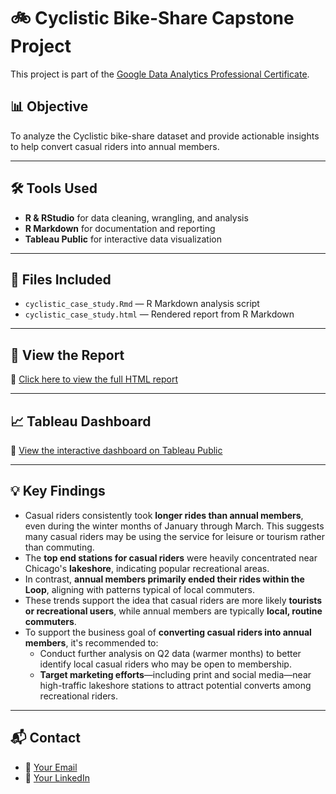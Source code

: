 # 🚲 Cyclistic Bike-Share Capstone Project

This project is part of the [Google Data Analytics Professional Certificate](https://www.coursera.org/professional-certificates/google-data-analytics).

## 📊 Objective
To analyze the Cyclistic bike-share dataset and provide actionable insights to help convert casual riders into annual members.

---

## 🛠️ Tools Used
- **R & RStudio** for data cleaning, wrangling, and analysis
- **R Markdown** for documentation and reporting
- **Tableau Public** for interactive data visualization

---

## 📁 Files Included
- `cyclistic_case_study.Rmd` — R Markdown analysis script
- `cyclistic_case_study.html` — Rendered report from R Markdown

---

## 📄 View the Report

🔗 [Click here to view the full HTML report](https://nicolepcollins.github.io/cyclistic-case-study/)

---

## 📈 Tableau Dashboard

🔗 [View the interactive dashboard on Tableau Public](https://public.tableau.com/views/CyclisticQ120192020RiderBehaviorAnalysis/CyclisticQ12019-2020RiderBehaviorAnalysis?:language=en-US&:sid=&:redirect=auth&:display_count=n&:origin=viz_share_link)

---

## 💡 Key Findings

- Casual riders consistently took **longer rides than annual members**, even during the winter months of January through March. This suggests many casual riders may be using the service for leisure or tourism rather than commuting.
- The **top end stations for casual riders** were heavily concentrated near Chicago's **lakeshore**, indicating popular recreational areas.
- In contrast, **annual members primarily ended their rides within the Loop**, aligning with patterns typical of local commuters.
- These trends support the idea that casual riders are more likely **tourists or recreational users**, while annual members are typically **local, routine commuters**.
- To support the business goal of **converting casual riders into annual members**, it's recommended to:
  - Conduct further analysis on Q2 data (warmer months) to better identify local casual riders who may be open to membership.
  - **Target marketing efforts**—including print and social media—near high-traffic lakeshore stations to attract potential converts among recreational riders.

---

## 📬 Contact
- 📧 [Your Email](nicolepcollins14@gmail.com)
- 💼 [Your LinkedIn](https://www.linkedin.com/in/nicole-collins-345b10166/)
